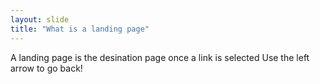 ```yaml
---
layout: slide
title: "What is a landing page"
---
```

A landing page is the desination page once a link is selected
Use the left arrow to go back!
